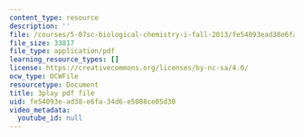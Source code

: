 ```yaml
---
content_type: resource
description: ''
file: /courses/5-07sc-biological-chemistry-i-fall-2013/fe54093ead38e6fa34d6e5088ce05d30_4BwB43Smu7o.pdf
file_size: 33817
file_type: application/pdf
learning_resource_types: []
license: https://creativecommons.org/licenses/by-nc-sa/4.0/
ocw_type: OCWFile
resourcetype: Document
title: 3play pdf file
uid: fe54093e-ad38-e6fa-34d6-e5088ce05d30
video_metadata:
  youtube_id: null
---
```

